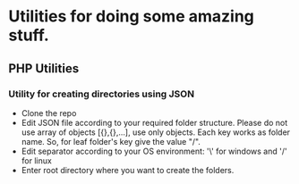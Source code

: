 # Utilities for doing some amazing stuff.


## PHP Utilities

### Utility for creating directories using JSON
* Clone the repo
* Edit JSON file according to your required folder structure. Please do not use array of objects [{},{},...], use only objects. Each key works as folder name. So, for leaf folder's key give the value "/".
* Edit separator according to your OS environment: '\\' for windows and '/' for linux
* Enter root directory where you want to create the folders.
